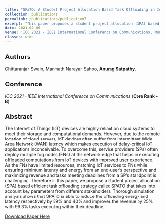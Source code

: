 ```yaml
---
title: "SPATO: A Student Project Allocation Based Task Offloading in IoT-Fog Systems"
collection: publications
permalink: /publications/publication7
excerpt: "This paper proposes a student project allocation (SPA) based efficient task offloading strategy that considers multiple parameters of stakeholders and aims to reduce the offloading energy and latency in a complex IoT Fog network."
date: 2021-08-06
venue: 'ICC 2021 - IEEE International Conference on Communications, Montreal, QC, Canada'
classes: wide
---
```

## Authors
 Chittaranjan Swain, Manmath Narayan Sahoo, **Anurag Satpathy**.

## Conference
*ICC 2021 - IEEE International Conference on Communications* (**Core Rank - B**)

## Abstract
The Internet of Things (IoT) devices are highly reliant on cloud systems to meet their storage and computational demands. However, due to the remote location of cloud servers, IoT devices often suffer from intermittent Wide Area Network (WAN) latency which makes execution of delay-critical IoT applications inconceivable. To overcome this, service providers (SPs) often deploy multiple fog nodes (FNs) at the network edge that helps in executing offloaded computations from IoT devices with improved user experience. As the FNs have limited resources, matching IoT services to FNs while ensuring minimum latency and energy from an end-user’s perspective and maximizing revenue and tasks meeting deadlines from a SP’s standpoint is challenging. Therefore in this paper, we propose a student project allocation (SPA) based efficient task offloading strategy called SPATO that takes into account key parameters from different stakeholders. Thorough simulation analysis shows that SPATO is able to reduce the offloading energy and latency respectively by 29% and 40% and improves the revenue by 25% with 99.3% tasks executing within their deadline.

[Download Paper Here](https://ieeexplore.ieee.org/abstract/document/9500367)
